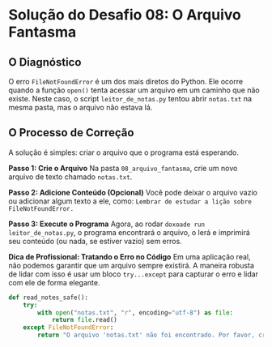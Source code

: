 # Solução do Desafio 08: O Arquivo Fantasma

## O Diagnóstico
O erro `FileNotFoundError` é um dos mais diretos do Python. Ele ocorre quando a função `open()` tenta acessar um arquivo em um caminho que não existe. Neste caso, o script `leitor_de_notas.py` tentou abrir `notas.txt` na mesma pasta, mas o arquivo não estava lá.

## O Processo de Correção
A solução é simples: criar o arquivo que o programa está esperando.

**Passo 1: Crie o Arquivo**
Na pasta `08_arquivo_fantasma`, crie um novo arquivo de texto chamado `notas.txt`.

**Passo 2: Adicione Conteúdo (Opcional)**
Você pode deixar o arquivo vazio ou adicionar algum texto a ele, como:
`Lembrar de estudar a lição sobre FileNotFoundError.`

**Passo 3: Execute o Programa**
Agora, ao rodar `doxoade run leitor_de_notas.py`, o programa encontrará o arquivo, o lerá e imprimirá seu conteúdo (ou nada, se estiver vazio) sem erros.

**Dica de Profissional: Tratando o Erro no Código**
Em uma aplicação real, não podemos garantir que um arquivo sempre existirá. A maneira robusta de lidar com isso é usar um bloco `try...except` para capturar o erro e lidar com ele de forma elegante.

```python
def read_notes_safe():
    try:
        with open("notas.txt", "r", encoding="utf-8") as file:
            return file.read()
    except FileNotFoundError:
        return "O arquivo 'notas.txt' não foi encontrado. Por favor, crie-o."